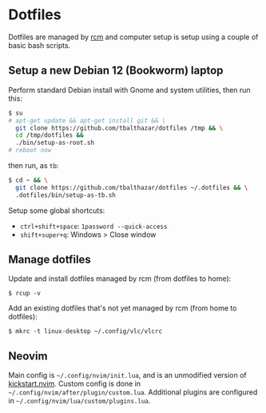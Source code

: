# Dotfiles

Dotfiles are managed by [rcm](https://github.com/thoughtbot/rcm) and computer setup is setup using a couple of basic bash scripts.

## Setup a new Debian 12 (Bookworm) laptop

Perform standard Debian install with Gnome and system utilities, then run this:

```bash
$ su
# apt-get update && apt-get install git && \
  git clone https://github.com/tbalthazar/dotfiles /tmp && \
  cd /tmp/dotfiles &&
  ./bin/setup-as-root.sh
# reboot now
```

then run, as `tb`:

```bash
$ cd ~ && \
  git clone https://github.com/tbalthazar/dotfiles ~/.dotfiles && \
  .dotfiles/bin/setup-as-tb.sh
```

Setup some global shortcuts:
- `ctrl+shift+space`: `1password --quick-access`
- `shift+super+q`: Windows > Close window

## Manage dotfiles

Update and install dotfiles managed by rcm (from dotfiles to home):

```
$ rcup -v
```

Add an existing dotfiles that's not yet managed by rcm (from home to dotfiles):

```
$ mkrc -t linux-desktop ~/.config/vlc/vlcrc
```

## Neovim

Main config is `~/.config/nvim/init.lua`, and is an unmodified version of [kickstart.nvim](https://github.com/nvim-lua/kickstart.nvim).
Custom config is done in `~/.config/nvim/after/plugin/custom.lua`.
Additional plugins are configured in `~/.config/nvim/lua/custom/plugins.lua`.
